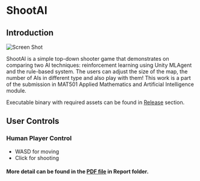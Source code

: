 # ShootAI
## Introduction
![Screen Shot](../main/Images/shootai.jpg)

ShootAI is a simple top-down shooter game that demonstrates on comparing two AI techniques: reinforcement learning using Unity MLAgent and the rule-based system. The users can adjust the size of the map, the number of AIs in different type and also play with them! This work is a part of the submission in MAT501	Applied Mathematics and Artificial Intelligence module.

Executable binary with required assets can be found in [Release](../../releases) section.

## User Controls
### Human Player Control
- WASD for moving
- Click for shooting

#### More detail can be found in the [PDF file](../main/Report/AI%20assessment%20report.pdf) in Report folder.

